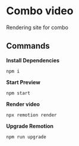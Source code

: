 # Combo video

Rendering site for combo

## Commands

**Install Dependencies**

```console
npm i
```

**Start Preview**

```console
npm start
```

**Render video**

```console
npx remotion render
```

**Upgrade Remotion**

```console
npm run upgrade
```
